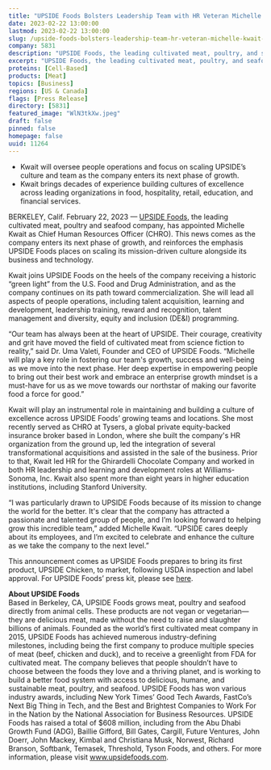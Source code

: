 ```yaml
---
title: "UPSIDE Foods Bolsters Leadership Team with HR Veteran Michelle Kwait as Chief Human Resources Officer"
date: 2023-02-22 13:00:00
lastmod: 2023-02-22 13:00:00
slug: /upside-foods-bolsters-leadership-team-hr-veteran-michelle-kwait-chief-human-resources
company: 5831
description: "UPSIDE Foods, the leading cultivated meat, poultry, and seafood company, has appointed Michelle Kwait as Chief Human Resources Officer."
excerpt: "UPSIDE Foods, the leading cultivated meat, poultry, and seafood company, has appointed Michelle Kwait as Chief Human Resources Officer."
proteins: [Cell-Based]
products: [Meat]
topics: [Business]
regions: [US & Canada]
flags: [Press Release]
directory: [5831]
featured_image: "WlN3tkXw.jpeg"
draft: false
pinned: false
homepage: false
uuid: 11264
---
```

<ul>
<li>Kwait will oversee people operations and focus on scaling UPSIDE’s culture and team as the company enters its next phase of growth.</li>
<li>Kwait brings decades of experience building cultures of excellence across leading organizations in food, hospitality, retail, education, and financial services.</li>
</ul>
<p>BERKELEY, Calif. February 22, 2023 — <a href="https://upsidefoods.com/">UPSIDE Foods</a>, the leading cultivated meat, poultry and seafood company, has appointed Michelle Kwait as Chief Human Resources Officer (CHRO). This news comes as the company enters its next phase of growth, and reinforces the emphasis UPSIDE Foods places on scaling its mission-driven culture alongside its business and technology.</p>
<p>Kwait joins UPSIDE Foods on the heels of the company receiving a historic “green light” from the U.S. Food and Drug Administration, and as the company continues on its path toward commercialization. She will lead all aspects of people operations, including talent acquisition, learning and development, leadership training, reward and recognition, talent management and diversity, equity and inclusion (DE&I) programming. </p>
<p>“Our team has always been at the heart of UPSIDE. Their courage, creativity and grit have moved the field of cultivated meat from science fiction to reality,” said Dr. Uma Valeti, Founder and CEO of UPSIDE Foods. “Michelle will play a key role in fostering our team's growth, success and well-being as we move into the next phase. Her deep expertise in empowering people to bring out their best work and embrace an enterprise growth mindset is a must-have for us as we move towards our northstar of making our favorite food a force for good.”</p>
<p>Kwait will play an instrumental role in maintaining and building a culture of excellence across UPSIDE Foods’ growing teams and locations. She most recently served as CHRO at Tysers, a global private equity-backed insurance broker based in London, where she built the company's HR organization from the ground up, led the integration of several transformational acquisitions and assisted in the sale of the business. Prior to that, Kwait led HR for the Ghirardelli Chocolate Company and worked in both HR leadership and learning and development roles at Williams-Sonoma, Inc. Kwait also spent more than eight years in higher education institutions, including Stanford University.</p>
<p>“I was particularly drawn to UPSIDE Foods because of its mission to change the world for the better. It's clear that the company has attracted a passionate and talented group of people, and I’m looking forward to helping grow this incredible team,” added Michelle Kwait. “UPSIDE cares deeply about its employees, and I’m excited to celebrate and enhance the culture as we take the company to the next level.”  </p>
<p>This announcement comes as UPSIDE Foods prepares to bring its first product, UPSIDE Chicken, to market, following USDA inspection and label approval. For UPSIDE Foods’ press kit, please see <a href="https://www.dropbox.com/sh/rmozuhb343uyxpd/AAAo2857oDhUL5_mJOrxZTQTa?dl=0">here</a>. </p>
<p><strong>About UPSIDE Foods </strong><br />
Based in Berkeley, CA, UPSIDE Foods grows meat, poultry and seafood directly from animal cells. These products are not vegan or vegetarian—they are delicious meat, made without the need to raise and slaughter billions of animals. Founded as the world’s first cultivated meat company in 2015, UPSIDE Foods has achieved numerous industry-defining milestones, including being the first company to produce multiple species of meat (beef, chicken and duck), and to receive a greenlight from FDA for cultivated meat. The company believes that people shouldn’t have to choose between the foods they love and a thriving planet, and is working to build a better food system with access to delicious, humane, and sustainable meat, poultry, and seafood. UPSIDE Foods has won various industry awards, including New York Times’ Good Tech Awards, FastCo’s Next Big Thing in Tech, and the Best and Brightest Companies to Work For in the Nation by the National Association for Business Resources. UPSIDE Foods has raised a total of $608 million, including from the Abu Dhabi Growth Fund (ADG), Baillie Gifford, Bill Gates, Cargill, Future Ventures, John Doerr, John Mackey, Kimbal and Christiana Musk, Norwest, Richard Branson, Softbank, Temasek, Threshold, Tyson Foods, and others. For more information, please visit <a href="http://www.upsidefoods.com">www.upsidefoods.com</a>.</p>
